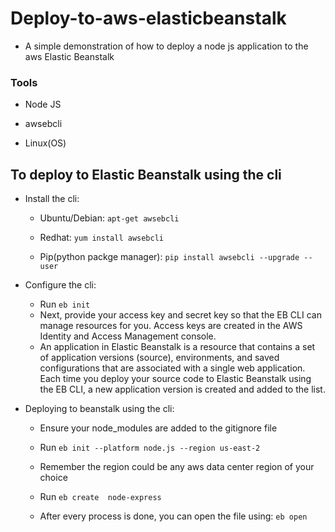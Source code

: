 # Deploy-to-aws-elasticbeanstalk
- A simple demonstration of how to deploy a node js application to the aws Elastic Beanstalk

### Tools

- Node JS

- awsebcli

- Linux(OS)

## To deploy to Elastic Beanstalk using the cli
 - Install the cli:
    - Ubuntu/Debian: 
    ` apt-get awsebcli `
    - Redhat:
    `yum install awsebcli`

    - Pip(python packge manager):
        `pip install awsebcli --upgrade --user `

- Configure the cli:
    - Run  `eb init`
    - Next, provide your access key and secret key so that the EB CLI can manage resources for you. Access keys are created in the AWS Identity and Access Management console. 
    - An application in Elastic Beanstalk is a resource that contains a set of application versions (source), environments, and saved configurations that are associated with a single web application. Each time you deploy your source code to Elastic Beanstalk using the EB CLI, a new application version is created and added to the list.

- Deploying to beanstalk using the cli:
    - Ensure your node_modules are added to the gitignore file

    - Run ` eb init --platform node.js --region us-east-2 `

    - Remember the region could be any aws data center region of your choice

    - Run `eb create  node-express`
    
    - After every process is done, you can open the file using:
     `eb open`
